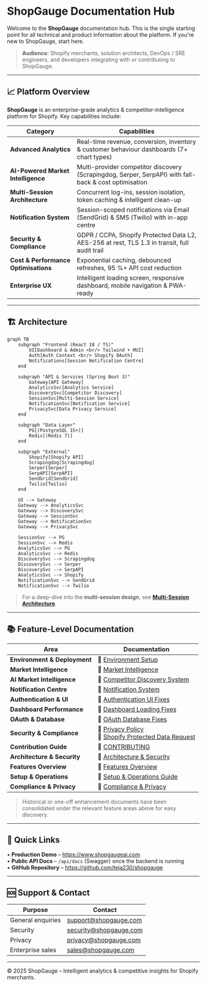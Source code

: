 # ShopGauge Documentation Hub

Welcome to the **ShopGauge** documentation hub. This is the single starting point for all technical and product
information about the platform. If you're new to ShopGauge, start here.

> **Audience**: Shopify merchants, solution architects, DevOps / SRE engineers, and developers integrating with or
> contributing to ShopGauge.

---

## 📈 Platform Overview

**ShopGauge** is an enterprise-grade analytics & competitor-intelligence platform for Shopify. Key capabilities include:

| Category | Capabilities |
|----------|--------------|
| **Advanced Analytics** | Real-time revenue, conversion, inventory & customer behaviour dashboards (7+ chart types) |
| **AI-Powered Market Intelligence** | Multi-provider competitor discovery (Scrapingdog, Serper, SerpAPI) with fall-back & cost optimisation |
| **Multi-Session Architecture** | Concurrent log-ins, session isolation, token caching & intelligent clean-up |
| **Notification System** | Session-scoped notifications via Email (SendGrid) & SMS (Twilio) with in-app centre |
| **Security & Compliance** | GDPR / CCPA, Shopify Protected Data L2, AES-256 at rest, TLS 1.3 in transit, full audit trail |
| **Cost & Performance Optimisations** | Exponential caching, debounced refreshes, 95 %+ API cost reduction |
| **Enterprise UX** | Intelligent loading screen, responsive dashboard, mobile navigation & PWA-ready |

---

## 🏗️ Architecture

```mermaid
graph TB
    subgraph "Frontend (React 18 / TS)"
        UI[Dashboard & Admin <br/> Tailwind + MUI]
        Auth[Auth Context <br/> Shopify OAuth]
        Notifications[Session Notification Centre]
    end

    subgraph "API & Services (Spring Boot 3)"
        Gateway[API Gateway]
        AnalyticsSvc[Analytics Service]
        DiscoverySvc[Competitor Discovery]
        SessionSvc[Multi-Session Service]
        NotificationSvc[Notification Service]
        PrivacySvc[Data Privacy Service]
    end

    subgraph "Data Layer"
        PG[(PostgreSQL 15+)]
        Redis[(Redis 7)]
    end

    subgraph "External"
        Shopify[Shopify API]
        Scrapingdog[Scrapingdog]
        Serper[Serper]
        SerpAPI[SerpAPI]
        SendGrid[SendGrid]
        Twilio[Twilio]
    end

    UI --> Gateway
    Gateway --> AnalyticsSvc
    Gateway --> DiscoverySvc
    Gateway --> SessionSvc
    Gateway --> NotificationSvc
    Gateway --> PrivacySvc

    SessionSvc --> PG
    SessionSvc --> Redis
    AnalyticsSvc --> PG
    AnalyticsSvc --> Redis
    DiscoverySvc --> Scrapingdog
    DiscoverySvc --> Serper
    DiscoverySvc --> SerpAPI
    AnalyticsSvc --> Shopify
    NotificationSvc --> SendGrid
    NotificationSvc --> Twilio
```

> For a deep-dive into the **multi-session design**, see **[Multi-Session Architecture](MULTI_SESSION_ARCHITECTURE.md)**.

---

## 📚 Feature-Level Documentation

| Area | Documentation |
|------|---------------|
| **Environment & Deployment** | 🔗 [Environment Setup](ENVIRONMENT_SETUP.md) |
| **Market Intelligence** | 🔗 [Market Intelligence](MARKET_INTELLIGENCE.md) |
| **AI Market Intelligence** | 🔗 [Competitor Discovery System](MULTI_SESSION_ARCHITECTURE.md#competitor-discovery) |
| **Notification Centre** | 🔗 [Notification System](NOTIFICATIONS_SYSTEM.md) |
| **Authentication & UI** | 🔗 [Authentication UI Fixes](AUTHENTICATION_UI_FIXES.md) |
| **Dashboard Performance** | 🔗 [Dashboard Loading Fixes](DASHBOARD_LOADING_FIXES.md) |
| **OAuth & Database** | 🔗 [OAuth Database Fixes](OAUTH_DATABASE_FIXES.md) |
| **Security & Compliance** | 🔗 [Privacy Policy](PRIVACY_POLICY.md) <br/> 🔗 [Shopify Protected Data Request](SHOPIFY_PROTECTED_DATA_REQUEST.md) |
| **Contribution Guide** | 🔗 [CONTRIBUTING](CONTRIBUTING.md) |
| **Architecture & Security** | 🔗 [Architecture & Security](ARCHITECTURE_SECURITY.md) |
| **Features Overview** | 🔗 [Features Overview](FEATURES_OVERVIEW.md) |
| **Setup & Operations** | 🔗 [Setup & Operations Guide](SETUP_OPERATIONS.md) |
| **Compliance & Privacy** | 🔗 [Compliance & Privacy](COMPLIANCE_PRIVACY.md) |

> Historical or one-off enhancement documents have been consolidated under the relevant feature areas above for easy
> discovery.

---

## 🚀 Quick Links

• **Production Demo** – <https://www.shopgaugeai.com>  
• **Public API Docs** – `/api/docs` (Swagger) once the backend is running  
• **GitHub Repository** – <https://github.com/teja230/shopgauge>

---

## 🆘 Support & Contact

| Purpose | Contact |
|---------|---------|
| General enquiries | support@shopgauge.com |
| Security | security@shopgauge.com |
| Privacy | privacy@shopgauge.com |
| Enterprise sales | sales@shopgauge.com |

---

© 2025 ShopGauge – Intelligent analytics & competitive insights for Shopify merchants. 